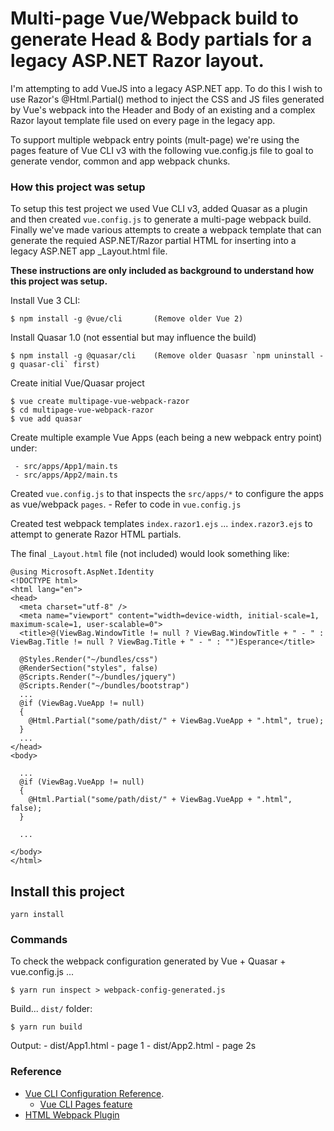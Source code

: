# Multi-page Vue/Webpack build to generate Head & Body partials for a legacy ASP.NET Razor layout.

I'm attempting to add VueJS into a legacy ASP.NET app. To do this I wish to use Razor's @Html.Partial() method to inject the CSS and JS files generated by Vue's webpack into the Header and Body of an existing and a complex Razor layout template file used on every page in the legacy app.

To support multiple webpack entry points (mult-page) we're using the pages feature of Vue CLI v3 with the following vue.config.js file to goal to generate vendor, common and app webpack chunks.

### How this project was setup

To setup this test project we used Vue CLI v3, added Quasar as a plugin and then created `vue.config.js` to generate a multi-page webpack build.   Finally we've made various attempts to create a webpack template that can generate the requied ASP.NET/Razor partial HTML for inserting into a legacy ASP.NET app _Layout.html file.

**These instructions are only included as background to understand how this project was setup.**

Install Vue 3 CLI:

    $ npm install -g @vue/cli       (Remove older Vue 2)

Install Quasar 1.0 (not essential but may influence the build)

    $ npm install -g @quasar/cli    (Remove older Quasasr `npm uninstall -g quasar-cli` first)

Create initial Vue/Quasar project 

    $ vue create multipage-vue-webpack-razor
    $ cd multipage-vue-webpack-razor
    $ vue add quasar

Create multiple example Vue Apps (each being a new webpack entry point) under: 

     - src/apps/App1/main.ts
     - src/apps/App2/main.ts    

Created `vue.config.js` to that inspects the `src/apps/*` to configure the apps as vue/webpack `pages`. 
    - Refer to code in `vue.config.js`
  
Created test webpack templates `index.razor1.ejs` ... `index.razor3.ejs` to attempt to generate Razor HTML partials.

The final `_Layout.html` file (not included)  would look something like:

```cshtml
@using Microsoft.AspNet.Identity
<!DOCTYPE html>
<html lang="en">
<head>
  <meta charset="utf-8" />
  <meta name="viewport" content="width=device-width, initial-scale=1, maximum-scale=1, user-scalable=0">
  <title>@(ViewBag.WindowTitle != null ? ViewBag.WindowTitle + " - " : ViewBag.Title != null ? ViewBag.Title + " - " : "")Esperance</title>

  @Styles.Render("~/bundles/css")
  @RenderSection("styles", false)
  @Scripts.Render("~/bundles/jquery")
  @Scripts.Render("~/bundles/bootstrap")
  ...
  @if (ViewBag.VueApp != null)
  {
    @Html.Partial("some/path/dist/" + ViewBag.VueApp + ".html", true);
  }
  ...
</head>
<body>

  ...
  @if (ViewBag.VueApp != null)
  {
    @Html.Partial("some/path/dist/" + ViewBag.VueApp + ".html", false);
  }

  ...

</body>
</html>

```
         

## Install this project 

```
yarn install
```

### Commands

To check the webpack configuration generated by Vue + Quasar + vue.config.js ...

    $ yarn run inspect > webpack-config-generated.js    

Build...  `dist/` folder:

    $ yarn run build

Output: 
    - dist/App1.html  - page 1
    - dist/App2.html  - page 2s

### Reference

- [Vue CLI Configuration Reference](https://cli.vuejs.org/config/).
  - [Vue CLI Pages feature](https://cli.vuejs.org/config/#pages)
- [HTML Webpack Plugin](https://github.com/jantimon/html-webpack-plugin)
